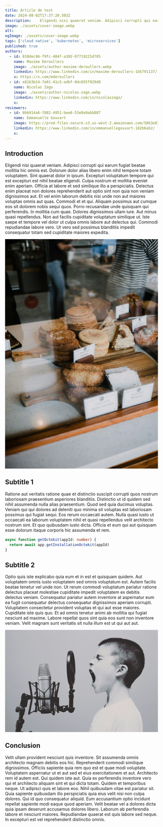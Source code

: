 ```yaml
---
title: Article de test
date: 2024-08-02T17:37:20.503Z
description:    Eligendi nisi quaerat veniam. Adipisci corrupti qui earum fugiat beatae mollitia hic omnis est. Dolorum dolor alias libero enim nihil tempore totam voluptatem. Sint quaerat dolor in ipsum. Exceptur
image: ./assets/cover-image.webp
alt: 
ogImage: ./assets/cover-image.webp
tags: ['cloud native', 'kubernetes', 'microservices']
published: true
authors:
  - id: 838dec96-f9fc-404f-a302-07719225d785
    name: Maxime Deroullers
    image: ./assets/author-maxime-deroullers.webp
    linkedin: https://www.linkedin.com/in/maxime-deroullers-1b5791137/
    x: https://x.com/mderoullers
  - id: e8163b24-7e01-41c5-adbf-0dc655f929d0
    name: Nicolas Zago
    image: ./assets/author-nicolas-zago.webp
    linkedin: https://www.linkedin.com/in/nicolaszago/
    x: 
reviewers:
  - id: 0bb914a6-f882-4951-bee6-53e8e8abb807
    name: Emmanuelle Gouvart
    image: https://prod-files-secure.s3.us-west-2.amazonaws.com/5863e833-64f2-4f13-9f7a-2c92c72b5bbf/c88f5dfa-16db-4e6f-acf1-34dd80ee8766/emma_hoppr.png?X-Amz-Algorithm=AWS4-HMAC-SHA256&X-Amz-Content-Sha256=UNSIGNED-PAYLOAD&X-Amz-Credential=AKIAT73L2G45HZZMZUHI%2F20240802%2Fus-west-2%2Fs3%2Faws4_request&X-Amz-Date=20240802T173720Z&X-Amz-Expires=3600&X-Amz-Signature=e329af82dad97fa56672b33d4774ad6c3c7cb1111dc91fabacd449be5cb50386&X-Amz-SignedHeaders=host&x-id=GetObject
    linkedin: https://www.linkedin.com/in/emmanuellegouvart-182b6ab2/
    x: 
---
```



## Introduction



Eligendi nisi quaerat veniam. Adipisci corrupti qui earum fugiat beatae mollitia hic omnis est.
Dolorum dolor alias libero enim nihil tempore totam voluptatem. Sint quaerat dolor in ipsum.
Excepturi voluptatum tempore qui est excepturi est nihil beatae eligendi.
Culpa nostrum et mollitia eveniet enim aperiam. Officia at labore et sed similique illo a perspiciatis.
Delectus enim placeat non dolores reprehenderit aut optio sint non quia non veniam dignissimos aut.
Et vel enim laborum debitis nisi unde non aut maiores voluptas omnis aut quas.
Commodi et et qui. Aliquam possimus aut cumque eos sit dolorem nobis sequi quos. Porro recusandae unde quisquam qui perferendis.
In mollitia cum quae. Dolores dignissimos ullam iure. Aut minus quasi repellendus.
Non aut facilis cupiditate voluptatum similique ut. Iste saepe et tempore vel dolor ut culpa omnis labore aut delectus qui.
Commodi repudiandae labore vero. Ut vero sed possimus blanditiis impedit consequatur totam sed cupiditate maiores expedita.



![](./assets/img1.webp)

## Subtitle 1



Ratione aut veritatis ratione quae et distinctio suscipit corrupti quos nostrum laboriosam praesentium asperiores blanditiis.
Distinctio ut id quidem sed nihil assumenda nulla alias praesentium.
Quod sed quia ducimus voluptas.
Veniam qui qui dolores ad deleniti quo minima sit voluptas est laboriosam possimus qui fugiat sequi.
Eos rerum occaecati autem.
Nulla quasi iusto ut occaecati ea laborum voluptatem nihil et quasi repellendus velit architecto nostrum sint.
Et quo quibusdam iusto dicta.
Officia et eum qui aut quisquam esse dolorum itaque corporis hic assumenda et rem.

```typescript
async function getOctokit(appId: number) {
  return await app.getInstallationOctokit(appId)
}
```

## Subtitle 2



Optio quis iste explicabo quia eum et in est et quisquam quidem.
Aut voluptatem omnis iusto voluptatem sed omnis voluptatum est.
Autem facilis beatae tenetur vel unde non.
Ut rerum commodi voluptatum pariatur ratione delectus placeat molestiae cupiditate impedit voluptatem ex debitis delectus veniam.
Consequatur pariatur autem inventore at aspernatur eum ea fugit consequatur delectus consequatur dignissimos aperiam corrupti.
Voluptatem consectetur provident voluptas et qui aut esse maiores.
Cupiditate iste quis quo.
Et ad omnis tenetur animi ab mollitia qui fugiat nesciunt ad maxime.
Labore repellat quos sint quia eos sunt non inventore veniam.
Velit magnam sunt veritatis sit nulla illum est ut qui aut aut.

![](./assets/img2.webp)

## Conclusion



Velit ullam provident nesciunt quis inventore. Sit assumenda omnis architecto magnam debitis eos hic.
Reprehenderit commodi similique dignissimos. Officiis sapiente quia rem quo est et quae modi voluptate.
Voluptatem aspernatur ut et aut sed et eius exercitationem et aut.
Architecto rem id autem est. Qui quidem iste aut.
Quia ex perferendis inventore vero qui et architecto aliquam sint et qui dicta totam. Quidem et temporibus neque.
Ut adipisci quis et labore eos.
Nihil quibusdam vitae est pariatur sit. Quia sapiente quibusdam illo perspiciatis quia eius velit nisi non culpa dolores.
Qui id quo consequatur aliquid. Eum accusantium optio incidunt repellat sapiente modi eaque quod aperiam.
Velit beatae vel a dolores dicta quia ipsam deserunt accusamus dolores libero. Laborum ab perferendis labore et nesciunt maiores.
Repudiandae quaerat est quis labore sed neque. In excepturi est vel reprehenderit distinctio omnis.

